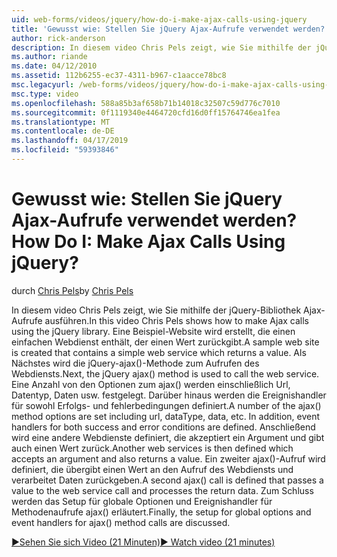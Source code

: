 ```yaml
---
uid: web-forms/videos/jquery/how-do-i-make-ajax-calls-using-jquery
title: 'Gewusst wie: Stellen Sie jQuery Ajax-Aufrufe verwendet werden? | Microsoft-Dokumentation'
author: rick-anderson
description: In diesem video Chris Pels zeigt, wie Sie mithilfe der jQuery-Bibliothek Ajax-Aufrufe ausführen. Eine Beispiel-Website, die einen einfachen Webdienst enthält die zurückgibt, wird erstellt...
ms.author: riande
ms.date: 04/12/2010
ms.assetid: 112b6255-ec37-4311-b967-c1aacce78bc8
msc.legacyurl: /web-forms/videos/jquery/how-do-i-make-ajax-calls-using-jquery
msc.type: video
ms.openlocfilehash: 588a85b3af658b71b14018c32507c59d776c7010
ms.sourcegitcommit: 0f1119340e4464720cfd16d0ff15764746ea1fea
ms.translationtype: MT
ms.contentlocale: de-DE
ms.lasthandoff: 04/17/2019
ms.locfileid: "59393846"
---
```

# <a name="how-do-i-make-ajax-calls-using-jquery"></a><span data-ttu-id="767be-105">Gewusst wie: Stellen Sie jQuery Ajax-Aufrufe verwendet werden?</span><span class="sxs-lookup"><span data-stu-id="767be-105">How Do I: Make Ajax Calls Using jQuery?</span></span>

<span data-ttu-id="767be-106">durch [Chris Pels](https://twitter.com/chrispels)</span><span class="sxs-lookup"><span data-stu-id="767be-106">by [Chris Pels](https://twitter.com/chrispels)</span></span>

<span data-ttu-id="767be-107">In diesem video Chris Pels zeigt, wie Sie mithilfe der jQuery-Bibliothek Ajax-Aufrufe ausführen.</span><span class="sxs-lookup"><span data-stu-id="767be-107">In this video Chris Pels shows how to make Ajax calls using the jQuery library.</span></span> <span data-ttu-id="767be-108">Eine Beispiel-Website wird erstellt, die einen einfachen Webdienst enthält, der einen Wert zurückgibt.</span><span class="sxs-lookup"><span data-stu-id="767be-108">A sample web site is created that contains a simple web service which returns a value.</span></span> <span data-ttu-id="767be-109">Als Nächstes wird die jQuery-ajax()-Methode zum Aufrufen des Webdiensts.</span><span class="sxs-lookup"><span data-stu-id="767be-109">Next, the jQuery ajax() method is used to call the web service.</span></span> <span data-ttu-id="767be-110">Eine Anzahl von den Optionen zum ajax() werden einschließlich Url, Datentyp, Daten usw. festgelegt. Darüber hinaus werden die Ereignishandler für sowohl Erfolgs- und fehlerbedingungen definiert.</span><span class="sxs-lookup"><span data-stu-id="767be-110">A number of the ajax() method options are set including url, dataType, data, etc. In addition, event handlers for both success and error conditions are defined.</span></span> <span data-ttu-id="767be-111">Anschließend wird eine andere Webdienste definiert, die akzeptiert ein Argument und gibt auch einen Wert zurück.</span><span class="sxs-lookup"><span data-stu-id="767be-111">Another web services is then defined which accepts an argument and also returns a value.</span></span> <span data-ttu-id="767be-112">Ein zweiter ajax()-Aufruf wird definiert, die übergibt einen Wert an den Aufruf des Webdiensts und verarbeitet Daten zurückgeben.</span><span class="sxs-lookup"><span data-stu-id="767be-112">A second ajax() call is defined that passes a value to the web service call and processes the return data.</span></span> <span data-ttu-id="767be-113">Zum Schluss werden das Setup für globale Optionen und Ereignishandler für Methodenaufrufe ajax() erläutert.</span><span class="sxs-lookup"><span data-stu-id="767be-113">Finally, the setup for global options and event handlers for ajax() method calls are discussed.</span></span>

[<span data-ttu-id="767be-114">&#9654;Sehen Sie sich Video (21 Minuten)</span><span class="sxs-lookup"><span data-stu-id="767be-114">&#9654; Watch video (21 minutes)</span></span>](https://channel9.msdn.com/Blogs/ASP-NET-Site-Videos/how-do-i-make-ajax-calls-using-jquery)
